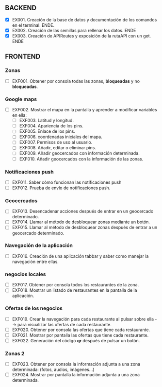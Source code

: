 ## BACKEND
- [x] EX001. Creación de la base de datos y documentación de los comandos en el terminal. ENDE.
- [x] EX002. Creación de las semillas para rellenar los datos. ENDE
- [x] EX003. Creación de APIRoutes y exposición de la rutaAPI con un get. ENDE

## FRONTEND

### Zonas
- [ ] EXF001. Obtener por consola todas las zonas, **bloqueadas** y no **bloqueadas**.
### Google maps
- [ ] EXF002. Mostrar el mapa en la pantalla y aprender a modificar variables en ella:
	- [ ] EXF003. Latitud y longitud.
	- [ ] EXF004. Apariencia de los pins.
	- [ ] EXF005. Enlace de los pins.
	- [ ] EXF006. coordenadas iniciales del mapa.
	- [ ] EXF007. Permisos de uso al usuario.
	- [ ] EXF008. Añadir, editar o eliminar pins.
	- [ ] EXF009. Añadir geocercados con información determinada.
	- [ ] EXF010. Añadir geocercados con la información de las zonas.
### Notificaciones push
- [ ] EXF011. Saber cómo funcionan las notificaciones push
- [ ] EXF012. Prueba de envío de notificaciones push.
### Geocercados
- [ ] EXF013. Desencadenar acciones después de entrar en un geocercado determinado.
- [ ] EXF014. Llamar al método de desbloquear zonas mediante un botón.
- [ ] EXF015. Llamar al método de desbloquear zonas después de entrar a un geocercado determinado.
### Navegación de la aplicación
- [ ] EXF016. Creación de una aplicación tabbar y saber como manejar la navegación entre ellas.
### negocios locales
- [ ] EXF017. Obtener por consola todos los restaurantes de la zona.
- [ ] EXF018. Mostrar un listado de restaurantes en la pantalla de la aplicación.
### Ofertas de los negocios
- [ ] EXF019. Crear la navegación para cada restaurante al pulsar sobre ella --> para visualizar las ofertas de cada restaurante.
- [ ] EXF020. Obtener por consola las ofertas que tiene cada restaurante.
- [ ] EXF021. Mostrar por pantalla las ofertas que tiene cada restaurante.
- [ ] EXF022. Generación del código **qr** después de pulsar un botón.
### Zonas 2
- [ ] EXF023. Obtener por consola la información adjunta a una zona determinada: (fotos, audios, imágenes...)
- [ ] EXF024. Mostrar por pantalla la información adjunta a una zona determinada.
